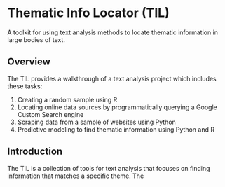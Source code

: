 # Thematic Info Locator (TIL)
A toolkit for using text analysis methods to locate thematic information in large bodies of text.

## Overview
The TIL provides a walkthrough of a text analysis project which includes these tasks:

1. Creating a random sample using R
2. Locating online data sources by programmatically querying a Google Custom Search engine
3. Scraping data from a sample of websites using Python
4. Predictive modeling to find thematic information using Python and R

## Introduction
The TIL is a collection of tools for text analysis that focuses on finding information that matches a specific theme.  The
